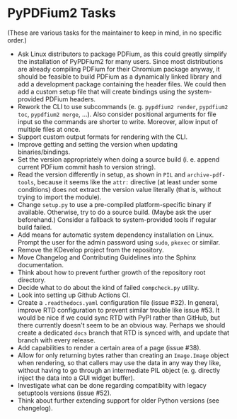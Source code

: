 PyPDFium2 Tasks
===============

(These are various tasks for the maintainer to keep in mind, in no specific order.)

* Ask Linux distributors to package PDFium, as this could greatly simplify the installation of PyPDFium2 for many users.
  Since most distributions are already compiling PDFium for their Chromium package anyway, it should be feasible to
  build PDFium as a dynamically linked library and add a development package containing the header files. We could
  then add a custom setup file that will create bindings using the system-provided PDFium headers.
* Rework the CLI to use subcommands (e. g. `pypdfium2 render`, `pypdfium2 toc`, `pypdfium2 merge`, ...).
  Also consider positional arguments for file input so the commands are shorter to write. Moreover, allow input of
  multiple files at once.
* Support custom output formats for rendering with the CLI.
* Improve getting and setting the version when updating binaries/bindings.
* Set the version appropriately when doing a source build (i. e. append current PDFium commit hash to version string).
* Read the version differently in setup, as shown in `PIL` and `archive-pdf-tools`, because it seems like the `attr:`
  directive (at least under some conditions) does not extract the version value literally (that is, without trying to
  import the module).
* Change `setup.py` to use a pre-compiled platform-specific binary if available. Otherwise, try to do a source build.
  (Maybe ask the user beforehand.) Consider a fallback to system-provided tools if regular build failed.
* Add means for automatic system dependency installation on Linux. Prompt the user for the admin password using `sudo`,
  `pkexec` or similar.
* Remove the KDevelop project from the repository.
* Move Changelog and Contributing Guidelines into the Sphinx documentation.
* Think about how to prevent further growth of the repository root directory.
* Decide what to do about the kind of failed `compcheck.py` utility.
* Look into setting up Github Actions CI.
* Create a `.readthedocs.yaml` configuration file (issue #32). In general, improve RTD configuration to prevent similar
  trouble like issue #53. It would be nice if we could sync RTD with PyPI rather than GitHub, but there currently doesn't
  seem to be an obvious way. Perhaps we should create a dedicated `docs` branch that RTD is synced with, and update that
  branch with every release.
* Add capabilities to render a certain area of a page (issue #38).
* Allow for only returning bytes rather than creating an `Image.Image` object when rendering, so that callers may use the
  data in any way they like, without having to go through an intermediate PIL object (e. g. directly inject the data into
  a GUI widget buffer).
* Investigate what can be done regarding compatiblity with legacy setuptools versions (issue #52).
* Think about further extending support for older Python versions (see changelog).
